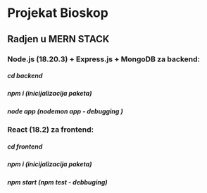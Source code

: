 # Projekat Bioskop
## Radjen u MERN STACK

### Node.js (18.20.3) + Express.js + MongoDB za backend:
##### cd backend
##### npm i (inicijalizacija paketa)
##### node app (nodemon app - debugging )

### React (18.2) za frontend:
##### cd frontend
##### npm i (inicijalizacija paketa)
##### npm start (npm test - debbuging)